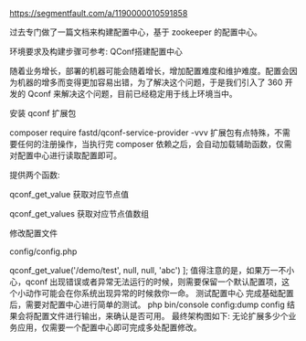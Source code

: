 https://segmentfault.com/a/1190000010591858


过去专门做了一篇文档来构建配置中心，基于 zookeeper 的配置中心。

环境要求及构建步骤可参考: QConf搭建配置中心

随着业务增长，部署的机器可能会随着增长，增加配置难度和维护难度。配置会因为机器的增多而变得更加容易出错，为了解决这个问题，于是我们引入了 360 开发的 Qconf 来解决这个问题，目前已经稳定用于线上环境当中。

安装 qconf 扩展包

composer require fastd/qconf-service-provider -vvv
扩展包有点特殊，不需要任何的注册操作，当执行完 composer 依赖之后，会自动加载辅助函数，仅需对配置中心进行读取配置即可。

提供两个函数:

qconf_get_value 获取对应节点值

qconf_get_values 获取对应节点值数组

修改配置文件

config/config.php

<?php

return [
    'demo' => qconf_get_value('/demo/test', null, null, 'abc')
];
值得注意的是，如果万一不小心，qconf 出现错误或者异常无法运行的时候，则需要保留一个默认配置项，这个小动作可能会在你系统出现异常的时候救你一命。

测试配置中心

完成基础配置后，需要对配置中心进行简单的测试。

php bin/console config:dump config
结果会将配置文件进行输出，来确认是否可用。

最终架构图如下:



无论扩展多少个业务应用，仅需要一个配置中心即可完成多处配置修改。